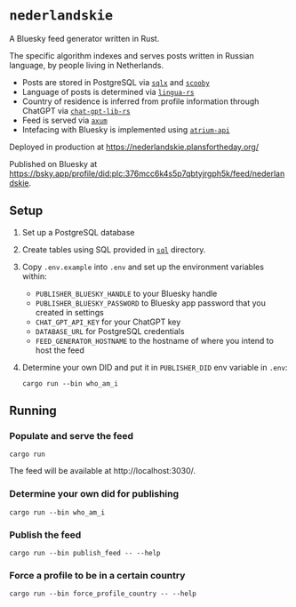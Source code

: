 # `nederlandskie`

A Bluesky feed generator written in Rust.

The specific algorithm indexes and serves posts written in Russian language, by people living in Netherlands.

- Posts are stored in PostgreSQL via [`sqlx`](https://crates.io/crates/sqlx) and [`scooby`](https://crates.io/crates/scooby)
- Language of posts is determined via [`lingua-rs`](https://crates.io/crates/lingua)
- Country of residence is inferred from profile information through ChatGPT via [`chat-gpt-lib-rs`](https://crates.io/crates/chat-gpt-lib-rs)
- Feed is served via [`axum`](https://crates.io/crates/axum)
- Intefacing with Bluesky is implemented using [`atrium-api`](https://crates.io/crates/atrium-api)

Deployed in production at https://nederlandskie.plansfortheday.org/

Published on Bluesky at https://bsky.app/profile/did:plc:376mcc6k4s5p7qbtyjrgph5k/feed/nederlandskie.

## Setup

1. Set up a PostgreSQL database

2. Create tables using SQL provided in [`sql`](./sql) directory.

3. Copy `.env.example` into `.env` and set up the environment variables within:

   - `PUBLISHER_BLUESKY_HANDLE` to your Bluesky handle
   - `PUBLISHER_BLUESKY_PASSWORD` to Bluesky app password that you created in settings
   - `CHAT_GPT_API_KEY` for your ChatGPT key
   - `DATABASE_URL` for PostgreSQL credentials
   - `FEED_GENERATOR_HOSTNAME` to the hostname of where you intend to host the feed

4. Determine your own DID and put it in `PUBLISHER_DID` env variable in `.env`:

   ```
   cargo run --bin who_am_i
   ```

## Running

### Populate and serve the feed

`cargo run`

The feed will be available at http://localhost:3030/.

### Determine your own did for publishing

`cargo run --bin who_am_i`

### Publish the feed

`cargo run --bin publish_feed -- --help`

### Force a profile to be in a certain country

`cargo run --bin force_profile_country -- --help`
